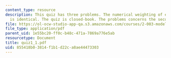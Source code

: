 ```yaml
---
content_type: resource
description: This quiz has three problems. The numerical weighting of each problem
  is identical. The quiz is closed-book. The problems concerns the second-order response.
file: https://ol-ocw-studio-app-qa.s3.amazonaws.com/courses/2-003-modeling-dynamics-and-control-i-spring-2005/855418b03814f1b1d22ca8ae44473303_quiz1_1.pdf
file_type: application/pdf
parent_uid: 1e55bc20-ff0c-b48c-471a-7869a776e5ab
resourcetype: Document
title: quiz1_1.pdf
uid: 855418b0-3814-f1b1-d22c-a8ae44473303
---
```

